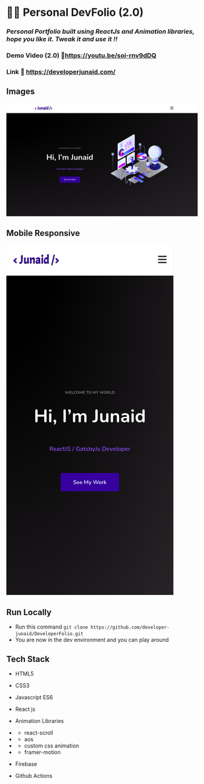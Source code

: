 # 👨‍💻 Personal DevFolio (2.0)

### _Personal Portfolio built using ReactJs and Animation libraries, hope you like it. Tweak it and use it !!_

### Demo Video (2.0) :link:https://youtu.be/soi-rnv9dDQ

### Link :link: https://developerjunaid.com/

## Images

<img src='./project_images/portfolio.png/' />

## Mobile Responsive

<img src='./project_images/mobile.png/' />

## Run Locally

- Run this command `git clone https://github.com/developer-junaid/DeveloperFolio.git`
- You are now in the dev environment and you can play around

## Tech Stack

- HTML5
- CSS3
- Javascript ES6
- React js

- Animation Libraries
- - react-scroll
- - aos
- - custom css animation
- - framer-motion

- Firebase
- Github Actions
